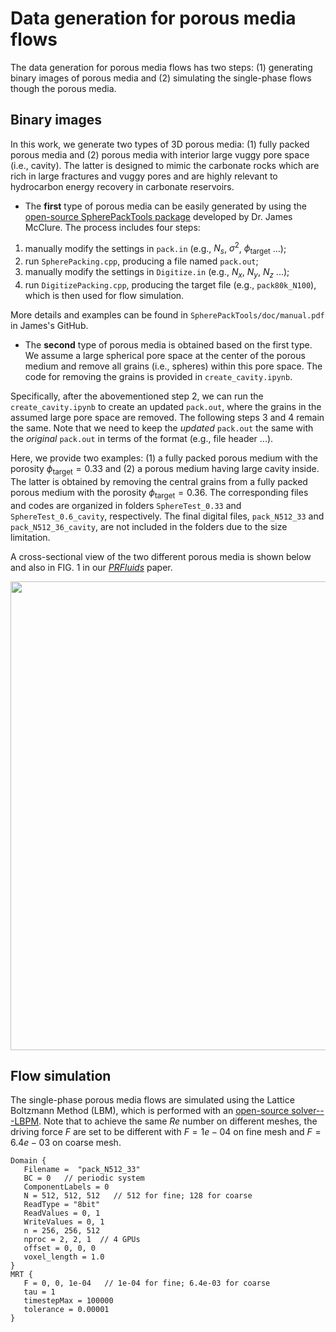 # Data generation for porous media flows
The data generation for porous media flows has two steps: (1) generating binary images of porous media and (2) simulating the single-phase flows though the porous media. 
## Binary images
In this work, we generate two types of 3D porous media: (1) fully packed porous media and (2) porous media with interior large vuggy pore space (i.e., cavity). The latter is designed to mimic the carbonate rocks which are rich in large fractures and vuggy pores and are highly relevant to hydrocarbon energy recovery in carbonate reservoirs.

- The **first** type of porous media can be easily generated by using the [open-source SpherePackTools package](https://github.com/JamesEMcClure/SpherePackTools) developed by Dr. James McClure. The process includes four steps:

1. manually modify the settings in ```pack.in``` (e.g., $N_s$, $\sigma^2$, $\phi_{\text {target}}$ ...);
2. run ```SpherePacking.cpp```, producing a file named ```pack.out```;
3. manually modify the settings in ```Digitize.in``` (e.g., $N_x$, $N_y$, $N_z$ ...);
4. run ```DigitizePacking.cpp```, producing the target file (e.g., ```pack80k_N100```), which is then used for flow simulation.

More details and examples can be found in ```SpherePackTools/doc/manual.pdf``` in James's GitHub.

- The **second** type of porous media is obtained based on the first type. We assume a large spherical pore space at the center of the porous medium and remove all grains (i.e., spheres) within this pore space. The code for removing the grains is provided in ```create_cavity.ipynb```.

Specifically, after the abovementioned step 2, we can run the ```create_cavity.ipynb``` to create an updated ```pack.out```, where the grains in the assumed large pore space are removed. The following steps 3 and 4 remain the same. Note that we need to keep the *updated* ```pack.out``` the same with the *original* ```pack.out``` in terms of the format (e.g., file header ...).

Here, we provide two examples: (1) a fully packed porous medium with the porosity $\phi_{\text {target}}=0.33$ and (2) a porous medium having large cavity inside. The latter is obtained by removing the central grains from a fully packed porous medium with the porosity $\phi_{\text {target}}=0.36$. The corresponding files and codes are organized in folders ```SphereTest_0.33``` and ```SphereTest_0.6_cavity```, respectively. The final digital files, ```pack_N512_33``` and ```pack_N512_36_cavity```, are not included in the folders due to the size limitation.

A cross-sectional view of the two different porous media is shown below and also in FIG. 1 in our [*PRFluids*](https://doi.org/10.1103/PhysRevFluids.7.074302) paper.

<div align=center><img width="750" src="https://github.com/xuhuizhou-vt/Flow-field-prediction-in-porous-media/blob/main/data-generation/with-without-cavity.png"/></div>

## Flow simulation

The single-phase porous media flows are simulated using the Lattice Boltzmann Method (LBM), which is performed with an [open-source solver---LBPM](https://github.com/OPM/LBPM/wiki/LBPM-Tutorial,-Step-3.-Single-Phase-Flow). Note that to achieve the same $Re$ number on different meshes, the driving force $F$ are set to be different with $F=1e-04$ on fine mesh and $F=6.4e-03$ on coarse mesh.

```
Domain {
   Filename =  "pack_N512_33"
   BC = 0   // periodic system
   ComponentLabels = 0
   N = 512, 512, 512   // 512 for fine; 128 for coarse
   ReadType = "8bit"
   ReadValues = 0, 1
   WriteValues = 0, 1
   n = 256, 256, 512
   nproc = 2, 2, 1  // 4 GPUs
   offset = 0, 0, 0
   voxel_length = 1.0
}
MRT {
   F = 0, 0, 1e-04   // 1e-04 for fine; 6.4e-03 for coarse
   tau = 1
   timestepMax = 100000
   tolerance = 0.00001
}
```




